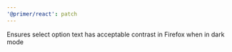 ```yaml
---
'@primer/react': patch
---
```


Ensures select option text has acceptable contrast in Firefox when in dark mode
